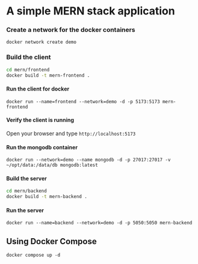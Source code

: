 # A simple MERN stack application 

### Create a network for the docker containers

`docker network create demo`

### Build the client 

```sh
cd mern/frontend
docker build -t mern-frontend .
```

#### Run the client for docker

`docker run --name=frontend --network=demo -d -p 5173:5173 mern-frontend`

#### Verify the client is running

Open your browser and type `http://localhost:5173`

#### Run the mongodb container

`docker run --network=demo --name mongodb -d -p 27017:27017 -v ~/opt/data:/data/db mongodb:latest`

#### Build the server

```sh
cd mern/backend
docker build -t mern-backend .
```

#### Run the server

`docker run --name=backend --network=demo -d -p 5050:5050 mern-backend`

## Using Docker Compose

`docker compose up -d`

